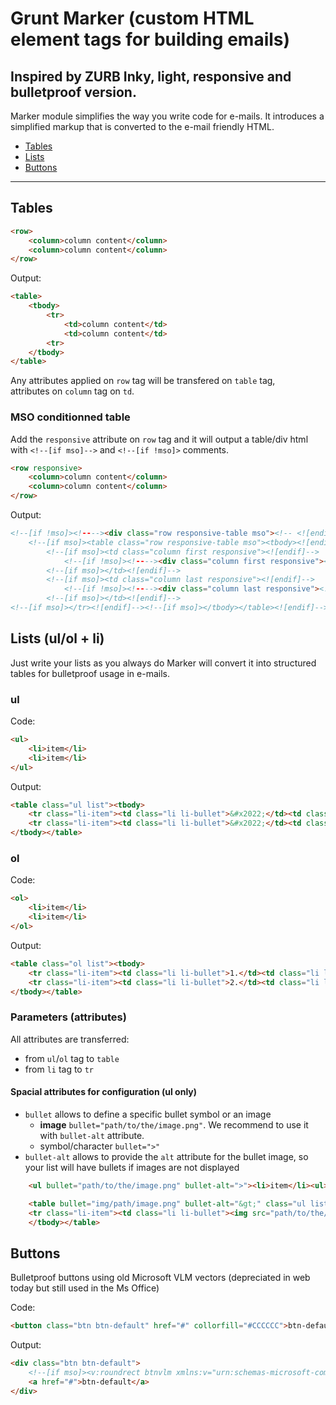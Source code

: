 # Grunt Marker (custom HTML element tags for building emails)

Inspired by ZURB Inky, light, responsive and bulletproof version.
---
Marker module simplifies the way you write code for e-mails. It introduces a simplified markup that is converted to the e-mail friendly HTML.

- [Tables](https://github.com/alekart/grunt-marker#tables)
- [Lists](https://github.com/alekart/grunt-marker#lists-ulol--li)
- [Buttons](https://github.com/alekart/grunt-marker#buttons)

---

## Tables

```html
<row>
	<column>column content</column>
	<column>column content</column>
</row>
```
Output: 
```html
<table>
	<tbody>
		<tr>
			<td>column content</td>
			<td>column content</td>
		<tr>
	</tbody>
</table>
```

Any attributes applied on `row` tag will be transfered on `table` tag,       			
attributes on `column` tag on `td`.

### MSO conditionned table

Add the `responsive` attribute on `row` tag and it will output a table/div html with `<!--[if mso]-->` and `<!--[if !mso]>` comments.

```html
<row responsive>
	<column>column content</column>
	<column>column content</column>
</row>
```
Output:
```html
<!--[if !mso]><!----><div class="row responsive-table mso"><!-- <![endif]-->
	<!--[if mso]><table class="row responsive-table mso"><tbody><![endif]--><!--[if mso]><tr><![endif]-->
		<!--[if mso]><td class="column first responsive"><![endif]-->
			<!--[if !mso]><!----><div class="column first responsive"><!-- <![endif]-->column content<!--[if !mso]><!----></div><!-- <![endif]-->
		<!--[if mso]></td><![endif]-->
		<!--[if mso]><td class="column last responsive"><![endif]-->
			<!--[if !mso]><!----><div class="column last responsive"><!-- <![endif]-->column content<!--[if !mso]><!----></div><!-- <![endif]-->
		<!--[if mso]></td><![endif]-->
<!--[if mso]></tr><![endif]--><!--[if mso]></tbody></table><![endif]--><!--[if !mso]><!----></div><!-- <![endif]-->
```

## Lists (ul/ol + li)
Just write your lists as you always do Marker will convert it into structured tables for bulletproof usage in e-mails.

### ul
Code:
```html
<ul>
	<li>item</li>
	<li>item</li>
</ul>
```
Output:
```html
<table class="ul list"><tbody>
	<tr class="li-item"><td class="li li-bullet">&#x2022;</td><td class="li li-content">item</td></tr>
	<tr class="li-item"><td class="li li-bullet">&#x2022;</td><td class="li li-content">item</td></tr>
</tbody></table>
```
### ol

Code: 
```html
<ol>
	<li>item</li>
	<li>item</li>
</ol>
```
Output:
```html
<table class="ol list"><tbody>
	<tr class="li-item"><td class="li li-bullet">1.</td><td class="li li-content">item</td></tr>
	<tr class="li-item"><td class="li li-bullet">2.</td><td class="li li-content">item</td></tr>
</tbody></table>
```

### Parameters (attributes)
All attributes are transferred:
- from `ul`/`ol` tag to `table`
- from `li` tag to `tr`

#### Spacial attributes for configuration (ul only)

- `bullet` allows to define a specific bullet symbol or an image
	- **image** `bullet="path/to/the/image.png"`. We recommend to use it with `bullet-alt` attribute.
	- symbol/character `bullet=">"`
- `bullet-alt` allows to provide the `alt` attribute for the bullet image, so your list will have bullets if images are not displayed
```html
	<ul bullet="path/to/the/image.png" bullet-alt=">"><li>item</li><ul>
```
```html
	<table bullet="img/path/image.png" bullet-alt="&gt;" class="ul list"><tbody>
	<tr class="li-item"><td class="li li-bullet"><img src="path/to/the/image.png" alt="&gt;"></td><td class="li li-content">item</td></tr>
	</tbody></table>
```

## Buttons
Bulletproof buttons using old Microsoft VLM vectors (depreciated in web today but still used in the Ms Office)

Code:
```html
<button class="btn btn-default" href="#" collorfill="#CCCCCC">btn-default</button>
```
Output: 
```html
<div class="btn btn-default">
	<!--[if mso]><v:roundrect btnvlm xmlns:v="urn:schemas-microsoft-com:vml" xmlns:w="urn:schemas-microsoft-com:office:word" class="btn btn-default" href="#" collorfill="#CCCCCC" ><w:anchorlock/><center>btn-default</center></v:roundrect><![endif]-->
	<a href="#">btn-default</a>
</div>
```